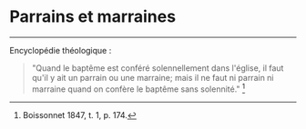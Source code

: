 # Parrains et marraines

***

Encyclopédie théologique :

> "Quand le baptême est conféré solennellement dans l'église, il faut qu'il y ait un parrain ou une marraine; mais il ne faut ni parrain ni marraine quand on confère le baptême sans solennité." [^1]

[^1]: Boissonnet 1847, t. 1, p. 174.

